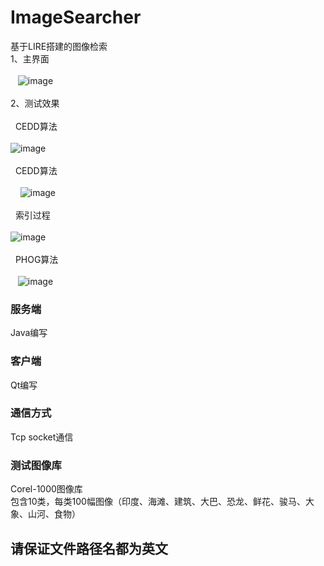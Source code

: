   # ImageSearcher
基于LIRE搭建的图像检索
  <br>
  1、主界面 <br><br>
    ![image](https://github.com/lesliefish/ImageSearcher/blob/master/pic/1.png)
   <br>  <br>
  2、测试效果 <br><br>
   CEDD算法<br><br>
   ![image](https://github.com/lesliefish/ImageSearcher/blob/master/pic/2.png)
   <br>  <br>
   CEDD算法<br><br>
     ![image](https://github.com/lesliefish/ImageSearcher/blob/master/pic/3.png)
    <br>  <br>
   索引过程<br><br>
   ![image](https://github.com/lesliefish/ImageSearcher/blob/master/pic/4.png)
    <br>  <br>
    PHOG算法<br><br>
    ![image](https://github.com/lesliefish/ImageSearcher/blob/master/pic/5.png)

### 服务端 
Java编写

### 客户端 
Qt编写

### 通信方式 
Tcp socket通信

### 测试图像库  
Corel-1000图像库<br>
包含10类，每类100幅图像（印度、海滩、建筑、大巴、恐龙、鲜花、骏马、大象、山河、食物）
    



## 请保证文件路径名都为英文
